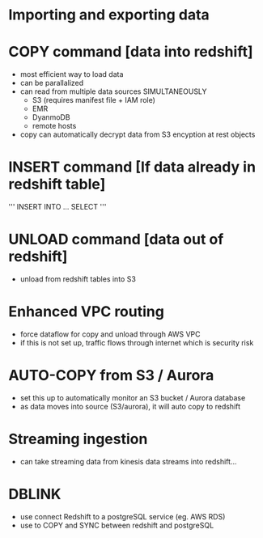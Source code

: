 # Importing and exporting data

# COPY command [data into redshift]
- most efficient way to load data
- can be parallalized 
- can read from multiple data sources SIMULTANEOUSLY
  * S3 (requires manifest file + IAM role)
  * EMR
  * DyanmoDB
  * remote hosts
- copy can automatically decrypt data from S3 encyption at rest objects

# INSERT command [If data already in redshift table]
'''
INSERT INTO ... SELECT
'''


# UNLOAD command [data out of redshift]
- unload from redshift tables into S3

# Enhanced VPC routing
- force dataflow for copy and unload through AWS VPC
- if this is not set up, traffic flows through internet which is security risk

# AUTO-COPY from S3 / Aurora 
- set this up to automatically monitor an S3 bucket / Aurora database
- as data moves into source (S3/aurora), it will auto copy to redshift
# Streaming ingestion
- can take streaming data from kinesis data streams into redshift...


# DBLINK
- use connect Redshift to a postgreSQL service (eg. AWS RDS)
- use to COPY and SYNC between redshift and postgreSQL


